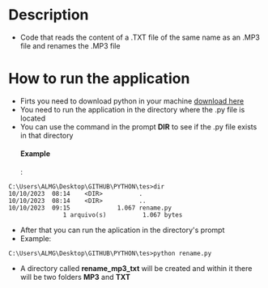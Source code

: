 # Description
- Code that reads the content of a .TXT file of the same name as an .MP3 file and renames the .MP3 file

# How to run the application
- Firts you need to download python in your machine <a href= "https://www.python.org/downloads/" > download here </a>
- You need to run the application in the directory where the .py file is located
- You can use the command in the prompt <b>DIR</b> to see if the .py file exists in that directory
  <h4>Example</h4>:
```
C:\Users\ALMG\Desktop\GITHUB\PYTHON\tes>dir
10/10/2023  08:14    <DIR>          .
10/10/2023  08:14    <DIR>          ..
10/10/2023  09:15             1.067 rename.py
               1 arquivo(s)          1.067 bytes
```
- After that you can run the aplication in the directory's prompt
- Example:
                  
```
C:\Users\ALMG\Desktop\GITHUB\PYTHON\tes>python rename.py
```
- A directory called <b>rename_mp3_txt</b> will be created and within it there will be two folders <b>MP3</b> and <b>TXT</b>
